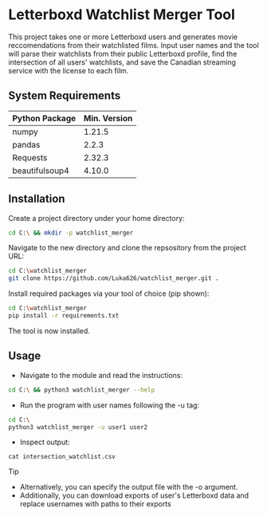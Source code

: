 # Letterboxd Watchlist Merger Tool
This project takes one or more Letterboxd users and generates movie reccomendations from their watchlisted films. Input user names and the tool will parse their watchlists from their public Letterboxd profile, find the intersection of all users' watchlists, and save the Canadian streaming service with the license to each film.

## System Requirements
| Python Package | Min. Version |
|----------------|--------------|
| numpy          | 1.21.5       |
| pandas         | 2.2.3        |
| Requests       | 2.32.3       |
| beautifulsoup4 | 4.10.0       |

## Installation

Create a project directory under your home directory:
```bash
cd C:\ && mkdir -p watchlist_merger
```
Navigate to the new directory and clone the repsository from the project URL:
```bash
cd C:\watchlist_merger
git clone https://github.com/Luka626/watchlist_merger.git .
```
Install required packages via your tool of choice (pip shown):
```bash
cd C:\watchlist_merger
pip install -r requirements.txt
```
The tool is now installed.

## Usage
- Navigate to the module and read the instructions:
```bash
cd C:\ && python3 watchlist_merger --help
```
- Run the program with user names following the -u tag:
````bash
cd C:\
python3 watchlist_merger -u user1 user2
````
- Inspect output:
````
cat intersection_watchlist.csv
````

> [!TIP]
> - Alternatively, you can specify the output file with the -o argument.
> - Additionally, you can download exports of user's Letterboxd data and replace usernames with paths to their exports
